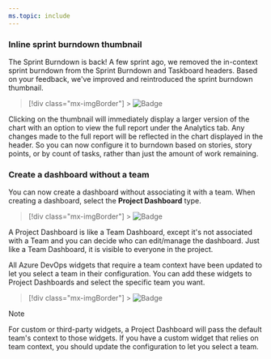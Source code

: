```yaml
---
ms.topic: include
---
```


### Inline sprint burndown thumbnail

The Sprint Burndown is back! A few sprint ago, we removed the in-context sprint burndown from the Sprint Burndown and Taskboard headers. Based on your feedback, we've improved and reintroduced the sprint burndown thumbnail.

> [!div class="mx-imgBorder"] > ![Badge](../../media/162_04.png)

Clicking on the thumbnail will immediately display a larger version of the chart with an option to view the full report under the Analytics tab.
Any changes made to the full report will be reflected in the chart displayed in the header. So you can now configure it to burndown based on stories, story points, or by count of tasks, rather than just the amount of work remaining.

### Create a dashboard without a team

You can now create a dashboard without associating it with a team. When creating a dashboard, select the **Project Dashboard** type.

> [!div class="mx-imgBorder"] > ![Badge](../../media/162_05.png)

A Project Dashboard is like a Team Dashboard, except it's not associated with a Team and you can decide who can edit/manage the dashboard. Just like a Team Dashboard, it is visible to everyone in the project.

All Azure DevOps widgets that require a team context have been updated to let you select a team in their configuration. You can add these widgets to Project Dashboards and select the specific team you want.

> [!div class="mx-imgBorder"] > ![Badge](../../media/162_06.png)

> [!Note]
> For custom or third-party widgets, a Project Dashboard will pass the default team's context to those widgets. If you have a custom widget that relies on team context, you should update the configuration to let you select a team.
